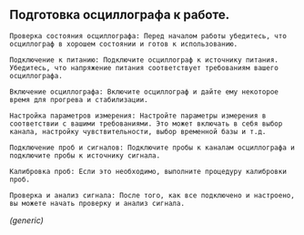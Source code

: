 ## Подготовка осциллографа к работе.
    Проверка состояния осциллографа: Перед началом работы убедитесь, что осциллограф в хорошем состоянии и готов к использованию.

    Подключение к питанию: Подключите осциллограф к источнику питания. Убедитесь, что напряжение питания соответствует требованиям вашего осциллографа.

    Включение осциллографа: Включите осциллограф и дайте ему некоторое время для прогрева и стабилизации.

    Настройка параметров измерения: Настройте параметры измерения в соответствии с вашими требованиями. Это может включать в себя выбор канала, настройку чувствительности, выбор временной базы и т.д.

    Подключение проб и сигналов: Подключите пробы к каналам осциллографа и подключите пробы к источнику сигнала.

    Калибровка проб: Если это необходимо, выполните процедуру калибровки проб.

    Проверка и анализ сигнала: После того, как все подключено и настроено, вы можете начать проверку и анализ сигнала.

*(generic)*
